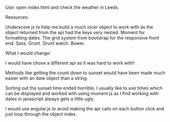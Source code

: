 Use: open index.html and check the weather in Leeds.

Resources:

Underscore js to help me build a much nicer object to work with as the object returned from the api had the keys very nested.
Moment for formatting dates.
The grid system from bootstrap for the responsive front end.
Sass.
Grunt.
Grunt watch.
Bower.

What I would change:

I would have chose a different api as it was hard to work with!

Methods like getting the count down to sunset would have been made much easier with an date object than a string.

Sorting out the sunset time ended horrible, I usually like to use times which can be displayed and worked with using moment js as I find working with dates in javascript always gets a little ugly.

I would use angular.js to avoid making the api calls on each button click and just loop through the object index.